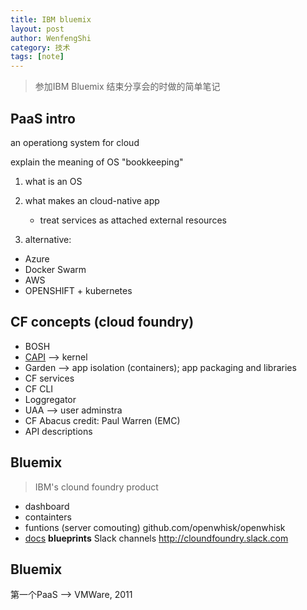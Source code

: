 ```yaml
---
title: IBM bluemix
layout: post
author: WenfengShi
category: 技术
tags: [note]
---
```


> 参加IBM Bluemix 结束分享会的时做的简单笔记
## PaaS intro
 an operationg system for cloud

 explain the meaning of OS 
 "bookkeeping"

1. what is an OS
2. what makes an cloud-native app
    - treat services as attached external resources

3. alternative:
- Azure
- Docker Swarm 
- AWS
- OPENSHIFT + kubernetes


## CF concepts (cloud foundry)
- BOSH 
- [CAPI][1] --> kernel
- Garden --> app isolation (containers); app packaging and libraries
- CF services 
- CF CLI
- Loggregator
- UAA --> user adminstra
- CF Abacus
credit: Paul Warren (EMC)
- API descriptions

## Bluemix

> IBM's clound foundry product

- dashboard
- containters
- funtions (server comouting) github.com/openwhisk/openwhisk
- [docs][2]
**blueprints**
Slack channels http://cloundfoundry.slack.com

## Bluemix

第一个PaaS --> VMWare, 2011




  [1]: https://blog.pivotal.io
  [2]: https://docs.cloudfoundry.org








